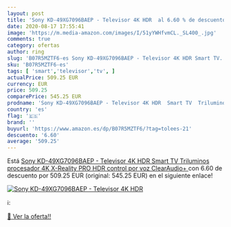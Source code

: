 ```yaml
---
layout: post
title: 'Sony KD-49XG7096BAEP - Televisor 4K HDR  al 6.60 % de descuento'
date: 2020-08-17 17:55:41
image: 'https://m.media-amazon.com/images/I/51yYWHfvmCL._SL400_.jpg'
comments: true
category: ofertas
author: ring
slug: 'B07R5MZTF6-es Sony KD-49XG7096BAEP - Televisor 4K HDR Smart TV...'
sku: 'B07R5MZTF6-es'
tags: [ 'smart','televisor','tv', ]
actualPrice: 509.25 EUR
currency: EUR
price: 509.25
comparePrice: 545.25 EUR
prodname: 'Sony KD-49XG7096BAEP - Televisor 4K HDR  Smart TV  Triluminos  procesador 4K X-Reality PRO  HDR  control por voz  ClearAudio+ '
country: 'es'
flag: '🇪🇸'
brand: ''
buyurl: 'https://www.amazon.es/dp/B07R5MZTF6/?tag=tolees-21'
descuento: '6.60'
average: '509.25'
---
```


Está [Sony KD-49XG7096BAEP - Televisor 4K HDR  Smart TV  Triluminos  procesador 4K X-Reality PRO  HDR  control por voz  ClearAudio+ ](https://www.amazon.es/dp/B07R5MZTF6/?tag=tolees-21) con 6.60 de descuento por 509.25 EUR (original: 545.25 EUR) en el siguiente enlace!

[![Sony KD-49XG7096BAEP - Televisor 4K HDR ](https://m.media-amazon.com/images/I/51yYWHfvmCL._SL400_.jpg)](https://www.amazon.es/dp/B07R5MZTF6/?tag=tolees-21)

ℹ️:


[🛒 Ver la oferta!!](https://www.amazon.es/dp/B07R5MZTF6/?tag=tolees-21)
